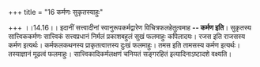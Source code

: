 +++
title = "16 कर्मणः सुकृतस्याहुः"

+++
।।14.16।। इदानीं सत्त्वादीनां स्वानुरूपकर्मद्वारेण विचित्रफलहेतुत्वमाह
**-- कर्मण इति**। सुकृतस्य सात्त्विककर्मणः सात्त्विकं सत्त्वप्रधानं
निर्मलं प्रकाशबहुलं सुखं फलमाहुः कपिलादयः। रजस इति राजसस्य कर्मण
इत्यर्थः। कर्मफलकथनस्य प्राकृतत्वात्तस्य दुःखं फलमाहुः। तमस इति तामसस्य
कर्मण इत्यर्थः। तस्याज्ञानं मूढत्वं फलमाहुः। सात्त्विकादिकर्मलक्षणं
चनियतं सङ्गरहितं इत्यादिनाऽष्टादशे वक्ष्यति।
